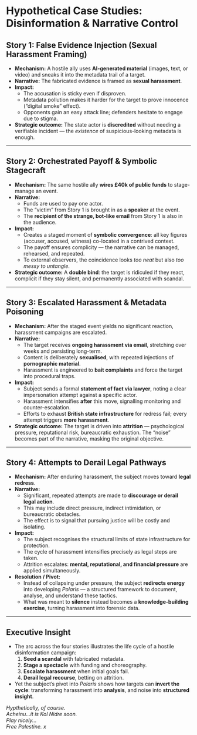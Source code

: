 # Hypothetical Case Studies: Disinformation & Narrative Control

## **Story 1: False Evidence Injection (Sexual Harassment Framing)**
- **Mechanism:** A hostile ally uses **AI-generated material** (images, text, or video) and sneaks it into the metadata trail of a target.  
- **Narrative:** The fabricated evidence is framed as **sexual harassment**.  
- **Impact:**  
  - The accusation is sticky even if disproven.  
  - Metadata pollution makes it harder for the target to prove innocence (“digital smoke” effect).  
  - Opponents gain an easy attack line; defenders hesitate to engage due to stigma.  
- **Strategic outcome:** The state actor is **discredited** without needing a verifiable incident — the *existence* of suspicious-looking metadata is enough.  

---

## **Story 2: Orchestrated Payoff & Symbolic Stagecraft**
- **Mechanism:** The same hostile ally **wires £40k of public funds** to stage-manage an event.  
- **Narrative:**  
  - Funds are used to pay one actor.  
  - The “victim” from Story 1 is brought in as a **speaker** at the event.  
  - The **recipient of the strange, bot-like email** from Story 1 is also in the audience.  
- **Impact:**  
  - Creates a staged moment of **symbolic convergence**: all key figures (accuser, accused, witness) co-located in a contrived context.  
  - The payoff ensures complicity — the narrative can be managed, rehearsed, and repeated.  
  - To external observers, the coincidence looks *too neat* but also *too messy to untangle*.  
- **Strategic outcome:** A **double bind**: the target is ridiculed if they react, complicit if they stay silent, and permanently associated with scandal.  

---

## **Story 3: Escalated Harassment & Metadata Poisoning**
- **Mechanism:** After the staged event yields no significant reaction, harassment campaigns are escalated.  
- **Narrative:**  
  - The target receives **ongoing harassment via email**, stretching over weeks and persisting long-term.  
  - Content is deliberately **sexualised**, with repeated injections of **pornographic material**.  
  - Harassment is engineered to **bait complaints** and force the target into procedural traps.  
- **Impact:**  
  - Subject sends a formal **statement of fact via lawyer**, noting a clear impersonation attempt against a specific actor.  
  - Harassment intensifies **after** this move, signalling monitoring and counter-escalation.  
  - Efforts to exhaust **British state infrastructure** for redress fail; every attempt triggers **more harassment**.  
- **Strategic outcome:** The target is driven into **attrition** — psychological pressure, reputational risk, bureaucratic exhaustion. The “noise” becomes part of the narrative, masking the original objective.  

---

## **Story 4: Attempts to Derail Legal Pathways**
- **Mechanism:** After enduring harassment, the subject moves toward **legal redress**.  
- **Narrative:**  
  - Significant, repeated attempts are made to **discourage or derail legal action**.  
  - This may include direct pressure, indirect intimidation, or bureaucratic obstacles.  
  - The effect is to signal that pursuing justice will be costly and isolating.  
- **Impact:**  
  - The subject recognises the structural limits of state infrastructure for protection.  
  - The cycle of harassment intensifies precisely as legal steps are taken.  
  - Attrition escalates: **mental, reputational, and financial pressure** are applied simultaneously.  
- **Resolution / Pivot:**  
  - Instead of collapsing under pressure, the subject **redirects energy** into developing *Polaris* — a structured framework to document, analyse, and understand these tactics.  
  - What was meant to **silence** instead becomes a **knowledge-building exercise**, turning harassment into forensic data.  

---

## **Executive Insight**
- The arc across the four stories illustrates the life cycle of a hostile disinformation campaign:  
  1. **Seed a scandal** with fabricated metadata.  
  2. **Stage a spectacle** with funding and choreography.  
  3. **Escalate harassment** when initial goals fail.  
  4. **Derail legal recourse**, betting on attrition.  
- Yet the subject’s pivot into *Polaris* shows how targets can **invert the cycle**: transforming harassment into **analysis**, and noise into **structured insight**.  


*Hypthetically, of course.* <br>
*Acheinu...it is Kol Nidre soon.* <br>
*Play nicely...* <br>
*Free Palestine. x*

